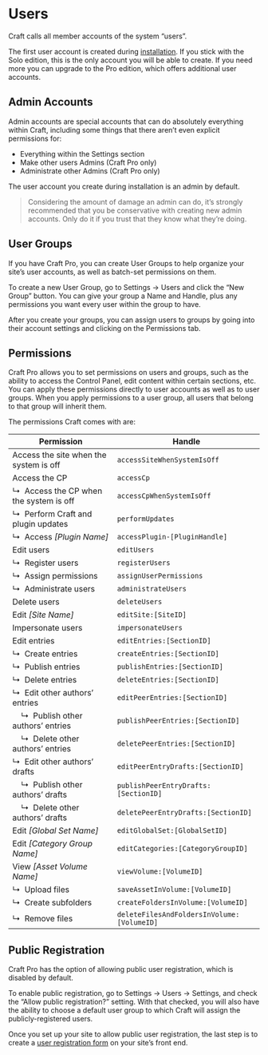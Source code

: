 # Users

Craft calls all member accounts of the system “users”.

The first user account is created during [installation](installation.md). If you stick with the Solo edition, this is the only account you will be able to create. If you need more you can upgrade to the Pro edition, which offers additional user accounts.

## Admin Accounts

Admin accounts are special accounts that can do absolutely everything within Craft, including some things that there aren’t even explicit permissions for:

* Everything within the Settings section
* Make other users Admins (Craft Pro only)
* Administrate other Admins (Craft Pro only)

The user account you create during installation is an admin by default.

> Considering the amount of damage an admin can do, it’s strongly recommended that you be conservative with creating new admin accounts. Only do it if you trust that they know what they’re doing.

## User Groups

If you have Craft Pro, you can create User Groups to help organize your site’s user accounts, as well as batch-set permissions on them.

To create a new User Group, go to Settings → Users and click the “New Group” button. You can give your group a Name and Handle, plus any permissions you want every user within the group to have.

After you create your groups, you can assign users to groups by going into their account settings and clicking on the Permissions tab.

## Permissions

Craft Pro allows you to set permissions on users and groups, such as the ability to access the Control Panel, edit content within certain sections, etc. You can apply these permissions directly to user accounts as well as to user groups. When you apply permissions to a user group, all users that belong to that group will inherit them.

The permissions Craft comes with are:

| Permission                                                | Handle                                     |
| --------------------------------------------------------- | ------------------------------------------ |
| Access the site when the system is off                    | `accessSiteWhenSystemIsOff`                |
| Access the CP                                             | `accessCp`                                 |
| ↳&nbsp; Access the CP when the system is off              | `accessCpWhenSystemIsOff`                  |
| ↳&nbsp; Perform Craft and plugin updates                  | `performUpdates`                           |
| ↳&nbsp; Access *[Plugin Name]*                            | `accessPlugin-[PluginHandle]`              |
| Edit users                                                | `editUsers`                                |
| ↳&nbsp; Register users                                    | `registerUsers`                            |
| ↳&nbsp; Assign permissions                                | `assignUserPermissions`                    |
| ↳&nbsp; Administrate users                                | `administrateUsers`                        |
| Delete users                                              | `deleteUsers`                              |
| Edit *[Site Name]*                                        | `editSite:[SiteID]`                        |
| Impersonate users                                         | `impersonateUsers`                         |
| Edit entries                                              | `editEntries:[SectionID]`                  |
| ↳&nbsp; Create entries                                    | `createEntries:[SectionID]`                |
| ↳&nbsp; Publish entries                                   | `publishEntries:[SectionID]`               |
| ↳&nbsp; Delete entries                                    | `deleteEntries:[SectionID]`                |
| ↳&nbsp; Edit other authors’ entries                       | `editPeerEntries:[SectionID]`              |
| &nbsp;&nbsp;&nbsp; ↳&nbsp; Publish other authors’ entries | `publishPeerEntries:[SectionID]`           |
| &nbsp;&nbsp;&nbsp; ↳&nbsp; Delete other authors’ entries  | `deletePeerEntries:[SectionID]`            |
| ↳&nbsp; Edit other authors’ drafts                        | `editPeerEntryDrafts:[SectionID]`          |
| &nbsp;&nbsp;&nbsp; ↳&nbsp; Publish other authors’ drafts  | `publishPeerEntryDrafts:[SectionID]`       |
| &nbsp;&nbsp;&nbsp; ↳&nbsp; Delete other authors’ drafts   | `deletePeerEntryDrafts:[SectionID]`        |
| Edit *[Global Set Name]*                                  | `editGlobalSet:[GlobalSetID]`              |
| Edit *[Category Group Name]*                              | `editCategories:[CategoryGroupID]`         |
| View *[Asset Volume Name]*                                | `viewVolume:[VolumeID]`                    |
| ↳&nbsp; Upload files                                      | `saveAssetInVolume:[VolumeID]`             |
| ↳&nbsp; Create subfolders                                 | `createFoldersInVolume:[VolumeID]`         |
| ↳&nbsp; Remove files                                      | `deleteFilesAndFoldersInVolume:[VolumeID]` |


## Public Registration

Craft Pro has the option of allowing public user registration, which is disabled by default.

To enable public registration, go to Settings → Users → Settings, and check the “Allow public registration?” setting. With that checked, you will also have the ability to choose a default user group to which Craft will assign the publicly-registered users.

Once you set up your site to allow public user registration, the last step is to create a [user registration form](dev/examples/user-registration-form.md) on your site’s front end.